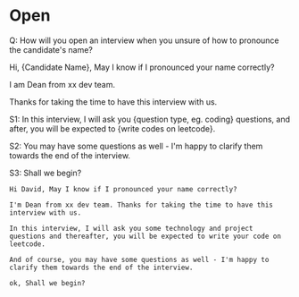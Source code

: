 # Open

Q:  How will you open an interview when you unsure of how to pronounce the candidate's name?

Hi, {Candidate Name}, May I know if I pronounced your name correctly?

I am Dean from xx dev team.

Thanks for taking the time to have this interview with us.

S1:
In this interview,  I will ask you {question type, eg. coding}  questions, and after, you will be expected to {write codes on leetcode}.

S2:
You may have some questions as well - I'm happy to clarify them towards the end of the interview.

S3:
Shall we begin?

```text
Hi David, May I know if I pronounced your name correctly?

I'm Dean from xx dev team. Thanks for taking the time to have this interview with us.

In this interview, I will ask you some technology and project questions and thereafter, you will be expected to write your code on leetcode.

And of course, you may have some questions as well - I'm happy to clarify them towards the end of the interview.

ok, Shall we begin?
```